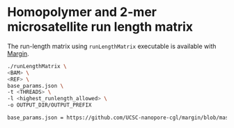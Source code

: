# Homopolymer and 2-mer microsatellite run length matrix

The run-length matrix using `runLengthMatrix` executable is available with [Margin](https://github.com/UCSC-nanopore-cgl/margin).

```bash
./runLengthMatrix \
<BAM> \
<REF> \
base_params.json \ 
-t <THREADS> \
-l <highest_runlength_allowed> \
-o OUTPUT_DIR/OUTPUT_PREFIX

base_params.json = https://github.com/UCSC-nanopore-cgl/margin/blob/master/params/base_params.json
```


